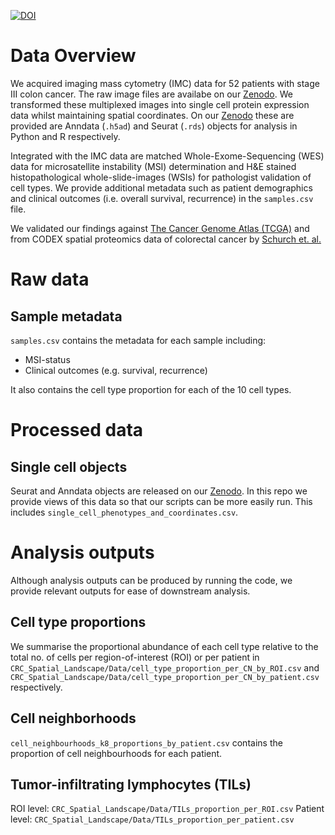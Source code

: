 [![DOI](https://zenodo.org/badge/DOI/10.5281/zenodo.13901180.svg)](https://doi.org/10.5281/zenodo.13901180)

# Data Overview

We acquired imaging mass cytometry (IMC) data for 52 patients with stage III colon cancer. The raw image files are availabe on our [Zenodo](https://doi.org/10.5281/zenodo.13901180). We transformed these multiplexed images into single cell protein expression data whilst maintaining spatial coordinates. On our [Zenodo](https://doi.org/10.5281/zenodo.13901180) these are provided are Anndata (`.h5ad`) and Seurat (`.rds`) objects for analysis in Python and R respectively. 

Integrated with the IMC data are matched Whole-Exome-Sequencing (WES) data for microsatellite instability (MSI) determination and H&E stained histopathological whole-slide-images (WSIs) for pathologist validation of cell types. We provide additional metadata such as patient demographics and clinical outcomes (i.e. overall survival, recurrence) in the `samples.csv` file. 

We validated our findings against [The Cancer Genome Atlas (TCGA)](https://www.cancer.gov/ccg/research/genome-sequencing/tcga) and from CODEX spatial proteomics data of colorectal cancer by [Schurch et. al.](https://doi.org/10.1016/j.cell.2020.07.005)

# Raw data
## Sample metadata

`samples.csv` contains the metadata for each sample including:
- MSI-status
- Clinical outcomes (e.g. survival, recurrence)

It also contains the cell type proportion for each of the 10 cell types.

# Processed data

## Single cell objects

Seurat and Anndata objects are released on our [Zenodo](https://doi.org/10.5281/zenodo.13901180). In this repo we provide views of this data so that our scripts can be more easily run. This includes `single_cell_phenotypes_and_coordinates.csv`. 

# Analysis outputs

Although analysis outputs can be produced by running the code, we provide relevant outputs for ease of downstream analysis. 

## Cell type proportions

We summarise the proportional abundance of each cell type relative to the total no. of cells per region-of-interest (ROI) or per patient in `CRC_Spatial_Landscape/Data/cell_type_proportion_per_CN_by_ROI.csv` and `CRC_Spatial_Landscape/Data/cell_type_proportion_per_CN_by_patient.csv` respectively.

## Cell neighborhoods

`cell_neighbourhoods_k8_proportions_by_patient.csv` contains the proportion of cell neighbourhoods for each patient.

## Tumor-infiltrating lymphocytes (TILs)

ROI level: `CRC_Spatial_Landscape/Data/TILs_proportion_per_ROI.csv`
Patient level: `CRC_Spatial_Landscape/Data/TILs_proportion_per_patient.csv`

